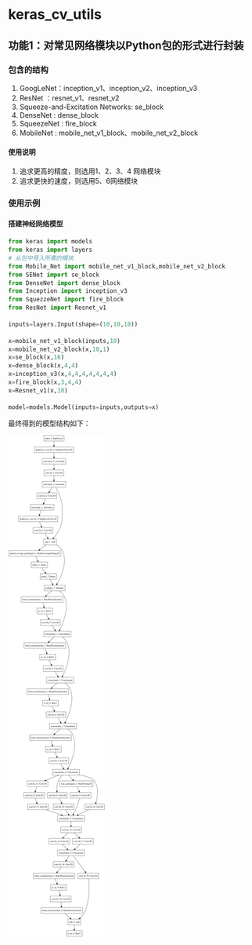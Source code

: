 # keras_cv_utils

## 功能1：对常见网络模块以Python包的形式进行封装

### 包含的结构

1. GoogLeNet：inception_v1、inception_v2、inception_v3
1. ResNet ：resnet_v1、resnet_v2
1. Squeeze-and-Excitation Networks: se_block
1. DenseNet : dense_block
1. SqueezeNet : fire_block
1. MobileNet : mobile_net_v1_block、mobile_net_v2_block

#### 使用说明

1. 追求更高的精度，则选用1、2、3、4 网络模块
1. 追求更快的速度，则选用5、6网络模块

### 使用示例

#### 搭建神经网络模型

```python
from keras import models
from keras import layers
# 从包中导入所需的模块
from Mobile_Net import mobile_net_v1_block,mobile_net_v2_block
from SENet import se_block
from DenseNet import dense_block
from Inception import inception_v3
from SquezzeNet import fire_block
from ResNet import Resnet_v1

inputs=layers.Input(shape=(10,10,10))

x=mobile_net_v1_block(inputs,10)
x=mobile_net_v2_block(x,10,1)
x=se_block(x,16)
x=dense_block(x,4,4)
x=inception_v3(x,4,4,4,4,4,4,4)
x=fire_block(x,3,4,4)
x=Resnet_v1(x,10)

model=models.Model(inputs=inputs,outputs=x)
```

最终得到的模型结构如下：

![](https://github.com/fennuDetudou/keras_cv_utils/blob/master/model.png?raw=true)

